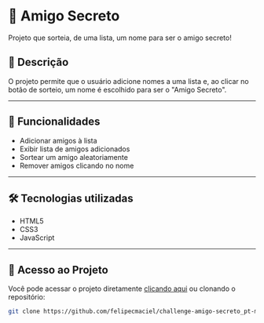 # 🎁 Amigo Secreto

Projeto que sorteia, de uma lista, um nome para ser o amigo secreto!

## 📌 Descrição

O projeto permite que o usuário adicione nomes a uma lista e, ao clicar no botão de sorteio, um nome é escolhido para ser o "Amigo Secreto".  

---

## 🚀 Funcionalidades

-  Adicionar amigos à lista
-  Exibir lista de amigos adicionados
-  Sortear um amigo aleatoriamente
-  Remover amigos clicando no nome

---

## 🛠️ Tecnologias utilizadas

- HTML5
- CSS3
- JavaScript 

---

## 🔗 Acesso ao Projeto

Você pode acessar o projeto diretamente [clicando aqui](https://felipecmaciel.github.io/challenge-amigo-secreto/) ou clonando o repositório:

```bash
git clone https://github.com/felipecmaciel/challenge-amigo-secreto_pt-main.git
